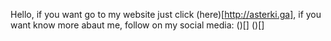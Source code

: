 Hello, if you want go to my website just click (here)[http://asterki.ga], if you want know more abaut me, follow on my social media:
()[]
()[]
